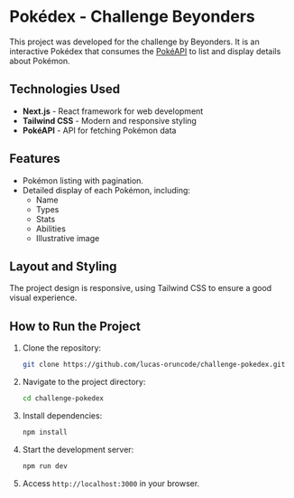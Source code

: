 # Pokédex - Challenge Beyonders

This project was developed for the challenge by Beyonders. It is an interactive Pokédex that consumes the [PokéAPI](https://pokeapi.co/) to list and display details about Pokémon.

## Technologies Used

- **Next.js** - React framework for web development
- **Tailwind CSS** - Modern and responsive styling
- **PokéAPI** - API for fetching Pokémon data

## Features

- Pokémon listing with pagination.
- Detailed display of each Pokémon, including:
  - Name
  - Types
  - Stats
  - Abilities
  - Illustrative image

## Layout and Styling

The project design is responsive, using Tailwind CSS to ensure a good visual experience.

## How to Run the Project

1. Clone the repository:
   ```bash
   git clone https://github.com/lucas-oruncode/challenge-pokedex.git
   ```
2. Navigate to the project directory:
   ```bash
   cd challenge-pokedex
   ```
3. Install dependencies:
   ```bash
   npm install
   ```
4. Start the development server:
   ```bash
   npm run dev
   ```
5. Access `http://localhost:3000` in your browser.

